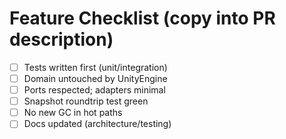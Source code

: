 # Feature Checklist (copy into PR description)
- [ ] Tests written first (unit/integration)
- [ ] Domain untouched by UnityEngine
- [ ] Ports respected; adapters minimal
- [ ] Snapshot roundtrip test green
- [ ] No new GC in hot paths
- [ ] Docs updated (architecture/testing)